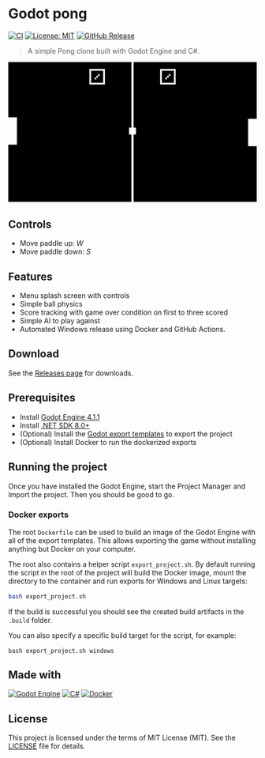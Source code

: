 ﻿# Godot pong
[![CI](https://github.com/Aleksuo/GodotPong/actions/workflows/ci.yaml/badge.svg)](https://github.com/Aleksuo/GodotPong/actions)
[![License: MIT](https://img.shields.io/badge/License-MIT-yellow.svg)](https://opensource.org/licenses/MIT)
[![GitHub Release](https://img.shields.io/github/release/Aleksuo/GodotPong.svg?style=flat)]() 

> A simple Pong clone built with Godot Engine and C#.

![Gameplay](./samples/godot_pong_sample.gif)

## Controls
- Move paddle up: *W*
- Move paddle down: *S*

## Features
- Menu splash screen with controls
- Simple ball physics
- Score tracking with game over condition on first to three scored
- Simple AI to play against
- Automated Windows release using Docker and GitHub Actions.

## Download
See the [Releases page](https://github.com/Aleksuo/GodotPong/releases) for downloads.

## Prerequisites
- Install [Godot Engine 4.1.1](https://godotengine.org/)
- Install [.NET SDK 8.0+](https://dotnet.microsoft.com/en-us/download)
- (Optional) Install the [Godot export templates](https://docs.godotengine.org/en/latest/tutorials/export/exporting_projects.html#export-templates) to export the project
- (Optional) Install Docker to run the dockerized exports

## Running the project

Once you have installed the Godot Engine, start the Project Manager and Import the project. Then you should be good to go.

### Docker exports

The root `Dockerfile` can be used to build an image of the Godot Engine with all of the export templates. This allows exporting the game without installing anything but Docker on your computer. 

The root also contains a helper script `export_project.sh`. By default running the script in the root of the project will build the Docker image, mount the directory to the container and run exports for Windows and Linux targets:
```bash
bash export_project.sh
```
If the build is successful you should see the created build artifacts in the `.build` folder.

You can also specify a specific build target for the script, for example:
```
bash export_project.sh windows
```

## Made with
[![Godot Engine](https://img.shields.io/badge/GODOT-%23FFFFFF.svg?style=for-the-badge&logo=godot-engine)](https://godotengine.org/)
[![C#](https://img.shields.io/badge/c%23-%23239120.svg?style=for-the-badge&logo=csharp&logoColor=white)](https://dotnet.microsoft.com/en-us/languages/csharp)
[![Docker](https://img.shields.io/badge/docker-%230db7ed.svg?style=for-the-badge&logo=docker&logoColor=white)](https://www.docker.com/)

## License

This project is licensed under the terms of MIT License (MIT). See the [LICENSE](./LICENSE) file for details.
